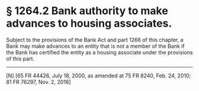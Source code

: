 # § 1264.2   Bank authority to make advances to housing associates.

Subject to the provisions of the Bank Act and part 1266 of this chapter, a Bank may make advances to an entity that is not a member of the Bank if the Bank has certified the entity as a housing associate under the provisions of this part. 



---

[N] [65 FR 44426, July 18, 2000, as amended at 75 FR 8240, Feb. 24, 2010; 81 FR 76297, Nov. 2, 2016]




